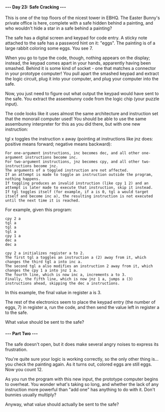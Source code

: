 #### --- Day 23: Safe Cracking ---

This is one of the top floors of the nicest tower in EBHQ. The Easter Bunny's private office is here, complete with a safe hidden behind a painting, and who wouldn't hide a star in a safe behind a painting?

The safe has a digital screen and keypad for code entry. A sticky note attached to the safe has a password hint on it: "eggs". The painting is of a large rabbit coloring some eggs. You see 7.

When you go to type the code, though, nothing appears on the display; instead, the keypad comes apart in your hands, apparently having been smashed. Behind it is some kind of socket - one that matches a connector in your prototype computer! You pull apart the smashed keypad and extract the logic circuit, plug it into your computer, and plug your computer into the safe.

Now, you just need to figure out what output the keypad would have sent to the safe. You extract the assembunny code from the logic chip (your puzzle input).

The code looks like it uses almost the same architecture and instruction set that the monorail computer used! You should be able to use the same assembunny interpreter for this as you did there, but with one new instruction:

tgl x toggles the instruction x away (pointing at instructions like jnz does: positive means forward; negative means backward):

    For one-argument instructions, inc becomes dec, and all other one-argument instructions become inc.
    For two-argument instructions, jnz becomes cpy, and all other two-instructions become jnz.
    The arguments of a toggled instruction are not affected.
    If an attempt is made to toggle an instruction outside the program, nothing happens.
    If toggling produces an invalid instruction (like cpy 1 2) and an attempt is later made to execute that instruction, skip it instead.
    If tgl toggles itself (for example, if a is 0, tgl a would target itself and become inc a), the resulting instruction is not executed until the next time it is reached.

For example, given this program:
    
    cpy 2 a
    tgl a
    tgl a
    tgl a
    cpy 1 a
    dec a
    dec a
        
    cpy 2 a initializes register a to 2.
    The first tgl a toggles an instruction a (2) away from it, which changes the third tgl a into inc a.
    The second tgl a also modifies an instruction 2 away from it, which changes the cpy 1 a into jnz 1 a.
    The fourth line, which is now inc a, increments a to 3.
    Finally, the fifth line, which is now jnz 1 a, jumps a (3) instructions ahead, skipping the dec a instructions.

In this example, the final value in register a is 3.

The rest of the electronics seem to place the keypad entry (the number of eggs, 7) in register a, run the code, and then send the value left in register a to the safe.

What value should be sent to the safe?

#### --- Part Two ---

The safe doesn't open, but it does make several angry noises to express its frustration.

You're quite sure your logic is working correctly, so the only other thing is... you check the painting again. As it turns out, colored eggs are still eggs. Now you count 12.

As you run the program with this new input, the prototype computer begins to overheat. You wonder what's taking so long, and whether the lack of any instruction more powerful than "add one" has anything to do with it. Don't bunnies usually multiply?

Anyway, what value should actually be sent to the safe?
